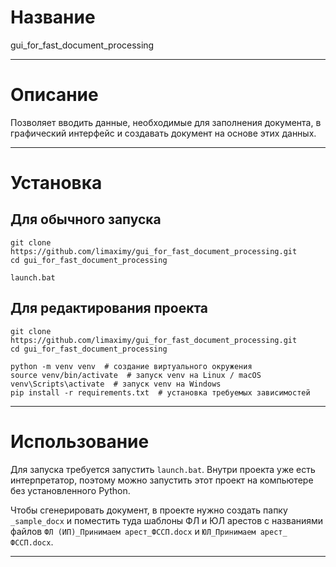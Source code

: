 # Название

gui_for_fast_document_processing

***


# Описание

Позволяет вводить данные, необходимые для заполнения документа, в графический интерфейс и создавать документ на основе этих данных.

***


# Установка

## Для обычного запуска

```
git clone https://github.com/limaximy/gui_for_fast_document_processing.git
cd gui_for_fast_document_processing

launch.bat
```

## Для редактирования проекта

```
git clone https://github.com/limaximy/gui_for_fast_document_processing.git
cd gui_for_fast_document_processing

python -m venv venv  # создание виртуального окружения
source venv/bin/activate  # запуск venv на Linux / macOS
venv\Scripts\activate  # запуск venv на Windows
pip install -r requirements.txt  # установка требуемых зависимостей
```

***


# Использование

Для запуска требуется запустить `launch.bat`. Внутри проекта уже есть интерпретатор, поэтому можно запустить этот проект на компьютере без установленного Python.

Чтобы сгенерировать документ, в проекте нужно создать папку `_sample_docx` и поместить туда шаблоны ФЛ и ЮЛ арестов с названиями файлов `ФЛ (ИП)_Принимаем арест_ФССП.docx` и `ЮЛ_Принимаем арест_ ФССП.docx`. 

***
